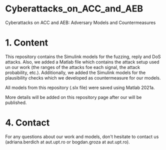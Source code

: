 # Cyberattacks_on_ACC_and_AEB
Cyberattacks on ACC and AEB: Adversary Models and Countermeasures

# 1. Content
This repository contains the Simulink models for the fuzzing, reply and DoS attacks. 
Also, we added a Matlab file which contains the attack setup used un our work (the ranges of the attacks foe each signal, the attack probability, etc.).
Additionally, we added the Simulink models for the plausibility checks which we developed as countermeasure for our models. 

All models from this repository (.slx file) were saved using Matlab 2021a.

More details will be added on this repository page after our will be published. 

# 4. Contact
For any questions about our work and models, don't hesitate to contact us (adriana.berdich at aut.upt.ro or bogdan.groza at aut.upt.ro).
